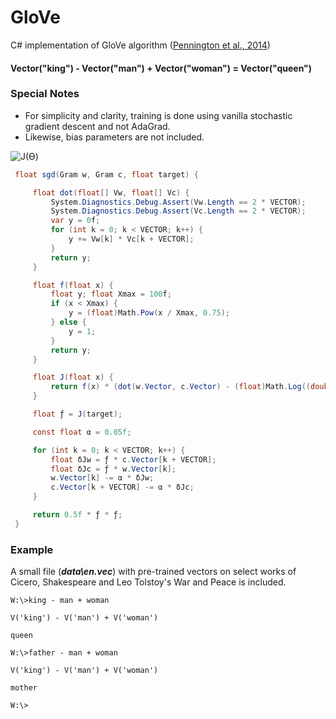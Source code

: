 # GloVe

C# implementation of GloVe algorithm ([Pennington et al., 2014](https://nlp.stanford.edu/projects/glove/))

#### Vector("king") - Vector("man") + Vector("woman") = Vector("queen")

### Special Notes

- For simplicity and clarity, training is done using vanilla stochastic gradient descent and not AdaGrad.
- Likewise, bias parameters are not included.

![J(ϴ)](J(ϴ).png)

```csharp
 float sgd(Gram w, Gram c, float target) {

     float dot(float[] Vw, float[] Vc) {
         System.Diagnostics.Debug.Assert(Vw.Length == 2 * VECTOR);
         System.Diagnostics.Debug.Assert(Vc.Length == 2 * VECTOR);
         var y = 0f;
         for (int k = 0; k < VECTOR; k++) {
             y += Vw[k] * Vc[k + VECTOR];
         }
         return y;
     }

     float f(float x) {
         float y; float Xmax = 100f;
         if (x < Xmax) {
             y = (float)Math.Pow(x / Xmax, 0.75);
         } else {
             y = 1;
         }
         return y;
     }

     float J(float x) {
         return f(x) * (dot(w.Vector, c.Vector) - (float)Math.Log((double)x));
     }

     float ƒ = J(target);

     const float α = 0.05f;

     for (int k = 0; k < VECTOR; k++) {
         float δJw = ƒ * c.Vector[k + VECTOR];
         float δJc = ƒ * w.Vector[k];
         w.Vector[k] -= α * δJw;
         c.Vector[k + VECTOR] -= α * δJc;
     }

     return 0.5f * ƒ * ƒ;
 }
```

### Example

A small file (***data\en.vec***) with pre-trained vectors on select works of Cicero, Shakespeare and Leo Tolstoy's 
War and Peace is included.

```
W:\>king - man + woman

V('king') - V('man') + V('woman')

queen

W:\>father - man + woman

V('king') - V('man') + V('woman')

mother

W:\>
```

